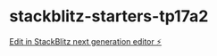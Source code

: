 # stackblitz-starters-tp17a2

[Edit in StackBlitz next generation editor ⚡️](https://stackblitz.com/~/github.com/grouls/stackblitz-starters-tp17a2)